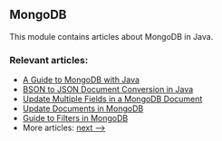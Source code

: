 ## MongoDB

This module contains articles about MongoDB in Java. 

### Relevant articles:

- [A Guide to MongoDB with Java](http://www.baeldung.com/java-mongodb)
- [BSON to JSON Document Conversion in Java](https://www.baeldung.com/java-convert-bson-to-json)
- [Update Multiple Fields in a MongoDB Document](https://www.baeldung.com/mongodb-update-multiple-fields)
- [Update Documents in MongoDB](https://www.baeldung.com/mongodb-update-documents)
- [Guide to Filters in MongoDB](https://www.baeldung.com/java-mongodb-filters)
- More articles: [next -->](../java-mongodb-2)
